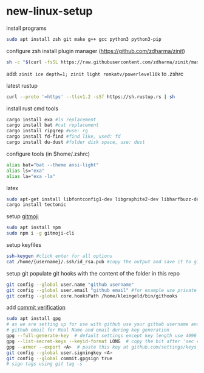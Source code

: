 # new-linux-setup

install programs
```bash
sudo apt install zsh git make g++ gcc python3 python3-pip
```

configure zsh 
install plugin manager (https://github.com/zdharma/zinit)
```bash
sh -c "$(curl -fsSL https://raw.githubusercontent.com/zdharma/zinit/master/doc/install.sh)"
```
add: `zinit ice depth=1; zinit light romkatv/powerlevel10k` to .zshrc

latest rustup
```bash
curl --proto '=https' --tlsv1.2 -sSf https://sh.rustup.rs | sh
```

install rust cmd tools
```bash
cargo install exa #ls replacement
cargo install bat #cat replacement
cargo install ripgrep #use: rg
cargo install fd-find #find like, used: fd
cargo install du-dust #folder disk space, use: dust
```

configure tools (in $home/.zshrc)
```bash
alias bat="bat --theme ansi-light"
alias ls="exa"
alias la="exa -la"
```

latex
```bash
sudo apt-get install libfontconfig1-dev libgraphite2-dev libharfbuzz-dev libicu-dev libssl-dev zlib1g-dev
cargo install tectonic
```


setup [gitmoji](https://github.com/carloscuesta/gitmoji-cli)
```bash
sudo apt install npm
sudo npm i -g gitmoji-cli
```

setup keyfiles
```bash
ssh-keygen #click enter for all options
cat /home/{username}/.ssh/id_rsa.pub #copy the output and save it to github
```

setup git
populate git hooks with the content of the folder in this repo
```bash
git config --global user.name "github username"
git config --global user.email "github email" #for example use private mail offerd by github
git config --global core.hooksPath /home/kleingeld/bin/githooks
```

add [commit verification](https://help.github.com/en/articles/managing-commit-signature-verification)
```bash
sudo apt install gpg
# as we are setting up for use with github use your github username and 
# github email for Real Name and email during key generation
gpg --full-generate-key  # default settings except key length use 4096
gpg --list-secret-keys --keyid-format LONG  # copy the bit after 'sec rsa4096/' call it A
gpg --armor --export <A>  # paste this key at github.com/settings/keys
git config --global user.signingkey <A>
git config --global commit.gpgsign true
# sign tags using git tag -s
```
